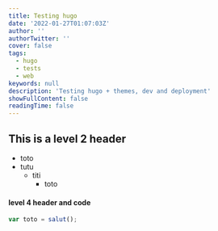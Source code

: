 ```yaml
---
title: Testing hugo
date: '2022-01-27T01:07:03Z'
author: ''
authorTwitter: ''
cover: false
tags:
  - hugo
  - tests
  - web
keywords: null
description: 'Testing hugo + themes, dev and deployment'
showFullContent: false
readingTime: false
---
```


## This is a level 2 header

* toto
* tutu
  * titi
    * toto

#### level 4 header and code

  ```js
  var toto = salut();
  ```
